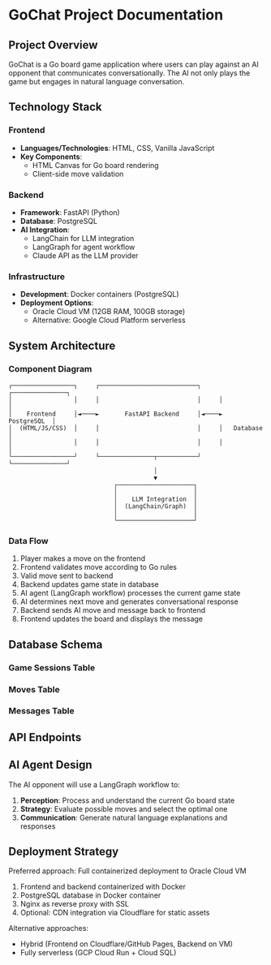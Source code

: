 # GoChat Project Documentation

## Project Overview

GoChat is a Go board game application where users can play against an AI opponent that communicates conversationally. The AI not only plays the game but engages in natural language conversation.

## Technology Stack

### Frontend
- **Languages/Technologies**: HTML, CSS, Vanilla JavaScript
- **Key Components**:
  - HTML Canvas for Go board rendering
  - Client-side move validation
### Backend
- **Framework**: FastAPI (Python)
- **Database**: PostgreSQL
- **AI Integration**:
  - LangChain for LLM integration
  - LangGraph for agent workflow
  - Claude API as the LLM provider

### Infrastructure
- **Development**: Docker containers (PostgreSQL)
- **Deployment Options**:
  - Oracle Cloud VM (12GB RAM, 100GB storage)
  - Alternative: Google Cloud Platform serverless

## System Architecture

### Component Diagram

```
┌─────────────────┐     ┌───────────────────────────┐     ┌───────────────┐
│                 │     │                           │     │               │
│    Frontend     │◄────►       FastAPI Backend     │◄────►   PostgreSQL  │
│  (HTML/JS/CSS)  │     │                           │     │   Database    │
│                 │     │                           │     │               │
└─────────────────┘     └───────────────┬───────────┘     └───────────────┘
                                        │
                                        ▼
                             ┌─────────────────────┐
                             │                     │
                             │    LLM Integration  │
                             │  (LangChain/Graph)  │
                             │                     │
                             └─────────────────────┘
```

### Data Flow

1. Player makes a move on the frontend
2. Frontend validates move according to Go rules
3. Valid move sent to backend
4. Backend updates game state in database
5. AI agent (LangGraph workflow) processes the current game state
6. AI determines next move and generates conversational response
7. Backend sends AI move and message back to frontend
8. Frontend updates the board and displays the message

## Database Schema

### Game Sessions Table


### Moves Table


### Messages Table


## API Endpoints


## AI Agent Design

The AI opponent will use a LangGraph workflow to:

1. **Perception**: Process and understand the current Go board state
2. **Strategy**: Evaluate possible moves and select the optimal one
3. **Communication**: Generate natural language explanations and responses


## Deployment Strategy

Preferred approach: Full containerized deployment to Oracle Cloud VM
1. Frontend and backend containerized with Docker
2. PostgreSQL database in Docker container
3. Nginx as reverse proxy with SSL
4. Optional: CDN integration via Cloudflare for static assets

Alternative approaches:
- Hybrid (Frontend on Cloudflare/GitHub Pages, Backend on VM)
- Fully serverless (GCP Cloud Run + Cloud SQL)
